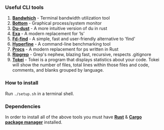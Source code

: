 ### Useful CLI tools

1. [**Bandwhich**](https://github.com/imsnif/bandwhich) -  Terminal bandwidth utilization tool 
2. [**Bottom**](https://github.com/ClementTsang/bottom) - Graphical process/system monitor
3. [**Du-dust**](https://github.com/bootandy/dust) - A more intuitive version of du in rust 
4. [**Exa**](https://github.com/ogham/exa) -  A modern replacement for ‘ls’
5. [**Fd-find**](https://github.com/sharkdp/fd) -  A simple, fast and user-friendly alternative to 'find' 
6. [**Hyperfine**](https://github.com/sharkdp/hyperfine) -  A command-line benchmarking tool 
7. [**Procs**](https://github.com/dalance/procs) -  A modern replacement for ps written in Rust 
8. [**Ripgrep**](https://github.com/BurntSushi/ripgrep) - Grep's nephew, blazing fast, recursive, respects .gitignore
9. [**Tokei**](https://github.com/XAMPPRocky/tokei) -  Tokei is a program that displays statistics about your code. Tokei will show the number of files, total lines within those files and code, comments, and blanks grouped by language.

### How to install
Run ```./setup.sh``` in a terminal shell.

### Dependencies 
In order to install all of the above tools you must have [**Rust**](https://www.rust-lang.org/tools/install) & [**Cargo package manager**](https://doc.rust-lang.org/cargo/) installed.